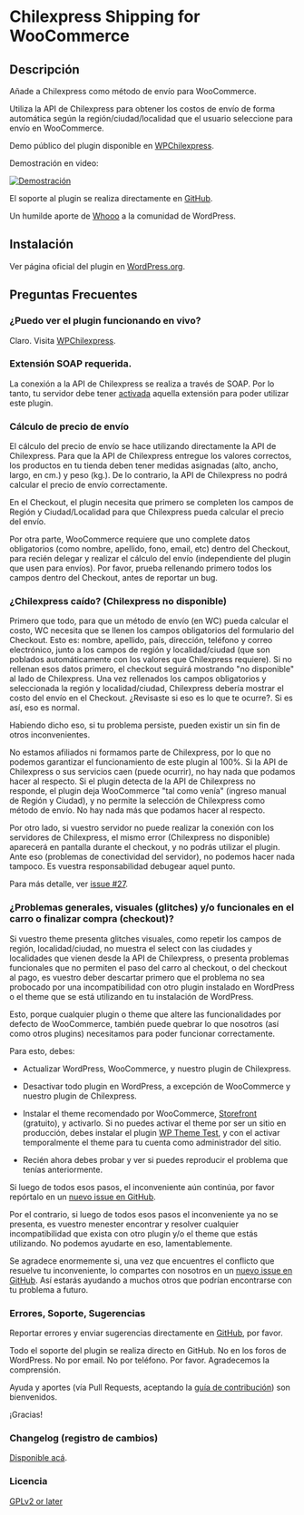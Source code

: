 # Chilexpress Shipping for WooCommerce

## Descripción
Añade a Chilexpress como método de envío para WooCommerce.

Utiliza la API de Chilexpress para obtener los costos de envío de forma automática según la región/ciudad/localidad que el usuario seleccione para envío en WooCommerce.

Demo público del plugin disponible en [WPChilexpress](http://wpchilexpress.whooohq.com).

Demostración en video:

[![Demostración](https://img.youtube.com/vi/JaLp1wmtKlk/0.jpg)](https://www.youtube.com/watch?v=JaLp1wmtKlk)

El soporte al plugin se realiza directamente en [GitHub](https://github.com/whooohq/whq-woocommerce-chilexpress-shipping/issues).

Un humilde aporte de [Whooo](http://whooohq.com) a la comunidad de WordPress.


## Instalación
Ver página oficial del plugin en [WordPress.org](https://wordpress.org/plugins/woo-chilexpress-shipping/).


## Preguntas Frecuentes

### ¿Puedo ver el plugin funcionando en vivo?
Claro. Visita [WPChilexpress](https://wpchilexpress.whooohq.com).


### Extensión SOAP requerida.
La conexión a la API de Chilexpress se realiza a través de SOAP. Por lo tanto, tu servidor debe tener [activada](http://php.net/manual/en/book.soap.php) aquella extensión para poder utilizar este plugin.


### Cálculo de precio de envío
El cálculo del precio de envío se hace utilizando directamente la API de Chilexpress. Para que la API de Chilexpress entregue los valores correctos, los productos en tu tienda deben tener medidas asignadas (alto, ancho, largo, en cm.) y peso (kg.). De lo contrario, la API de Chilexpress no podrá calcular el precio de envío correctamente.

En el Checkout, el plugin necesita que primero se completen los campos de Región y Ciudad/Localidad para que Chilexpress pueda calcular el precio del envío.

Por otra parte, WooCommerce requiere que uno complete datos obligatorios (como nombre, apellido, fono, email, etc) dentro del Checkout, para recién delegar y realizar el cálculo del envío (independiente del plugin que usen para envíos). Por favor, prueba rellenando primero todos los campos dentro del Checkout, antes de reportar un bug.


### ¿Chilexpress caído? (Chilexpress no disponible)
Primero que todo, para que un método de envío (en WC) pueda calcular el costo, WC necesita que se llenen los campos obligatorios del formulario del Checkout. Esto es: nombre, apellido, país, dirección, teléfono y correo electrónico, junto a los campos de región y localidad/ciudad (que son poblados automáticamente con los valores que Chilexpress requiere).
Si no rellenan esos datos primero, el checkout seguirá mostrando "no disponible" al lado de Chilexpress.
Una vez rellenados los campos obligatorios y seleccionada la región y localidad/ciudad, Chilexpress debería mostrar el costo del envío en el Checkout.
¿Revisaste si eso es lo que te ocurre?. Si es así, eso es normal.

Habiendo dicho eso, si tu problema persiste, pueden existir un sin fin de otros inconvenientes.

No estamos afiliados ni formamos parte de Chilexpress, por lo que no podemos garantizar el funcionamiento de este plugin al 100%. Si la API de Chilexpress o sus servicios caen (puede ocurrir), no hay nada que podamos hacer al respecto. Si el plugin detecta de la API de Chilexpress no responde, el plugin deja WooCommerce "tal como venía" (ingreso manual de Región y Ciudad), y no permite la selección de Chilexpress como método de envío. No hay nada más que podamos hacer al respecto.

Por otro lado, si vuestro servidor no puede realizar la conexión con los servidores de Chilexpress, el mismo error (Chilexpress no disponible) aparecerá en pantalla durante el checkout, y no podrás utilizar el plugin. Ante eso (problemas de conectividad del servidor), no podemos hacer nada tampoco. Es vuestra responsabilidad debugear aquel punto.

Para más detalle, ver [issue #27](https://github.com/whooohq/whq-woocommerce-chilexpress-shipping/issues/27#issuecomment-321929605).

### ¿Problemas generales, visuales (glitches) y/o funcionales en el carro o finalizar compra (checkout)?
Si vuestro theme presenta glitches visuales, como repetir los campos de región, localidad/ciudad, no muestra el select con las ciudades y localidades que vienen desde la API de Chilexpress, o presenta problemas funcionales que no permiten el paso del carro al checkout, o del checkout al pago, es vuestro deber descartar primero que el problema no sea probocado por una incompatibilidad con otro plugin instalado en WordPress o el theme que se está utilizando en tu instalación de WordPress.

Esto, porque cualquier plugin o theme que altere las funcionalidades por defecto de WooCommerce, también puede quebrar lo que nosotros (así como otros plugins) necesitamos para poder funcionar correctamente.

Para esto, debes:

* Actualizar WordPress, WooCommerce, y nuestro plugin de Chilexpress.

* Desactivar todo plugin en WordPress, a excepción de WooCommerce y nuestro plugin de Chilexpress.

* Instalar el theme recomendado por WooCommerce, [Storefront](https://woocommerce.com/storefront/) (gratuito), y activarlo. Si no puedes activar el theme por ser un sitio en producción, debes instalar el plugin [WP Theme Test](https://wordpress.org/plugins/wp-theme-test/), y con el activar temporalmente el theme para tu cuenta como administrador del sitio.

* Recién ahora debes probar y ver si puedes reproducir el problema que tenías anteriormente.

Si luego de todos esos pasos, el inconveniente aún continúa, por favor repórtalo en un [nuevo issue en GitHub](https://github.com/whooohq/whq-woocommerce-chilexpress-shipping/issues).

Por el contrario, si luego de todos esos pasos el inconveniente ya no se presenta, es vuestro menester encontrar y resolver cualquier incompatibilidad que exista con otro plugin y/o el theme que estás utilizando. No podemos ayudarte en eso, lamentablemente.

Se agradece enormemente si, una vez que encuentres el conflicto que resuelve tu inconveniente, lo compartes con nosotros en un [nuevo issue en GitHub](https://github.com/whooohq/whq-woocommerce-chilexpress-shipping/issues). Así estarás ayudando a muchos otros que podrían encontrarse con tu problema a futuro.


### Errores, Soporte, Sugerencias
Reportar errores y enviar sugerencias directamente en [GitHub](https://github.com/whooohq/whq-woocommerce-chilexpress-shipping/issues), por favor.

Todo el soporte del plugin se realiza directo en GitHub. No en los foros de WordPress. No por email. No por teléfono. Por favor. Agradecemos la comprensión.

Ayuda y aportes (vía Pull Requests, aceptando la [guía de contribución](https://github.com/whooohq/whq-woocommerce-chilexpress-shipping/blob/master/CONTRIBUTING.md)) son bienvenidos.

¡Gracias!

### Changelog (registro de cambios)
[Disponible acá](https://github.com/whooohq/whq-woocommerce-chilexpress-shipping/blob/master/CHANGELOG.md).

### Licencia
[GPLv2 or later](https://github.com/whooohq/whq-woocommerce-chilexpress-shipping/blob/master/LICENSE)
